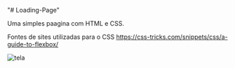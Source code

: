 "# Loading-Page" 


Uma simples paagina com HTML e CSS. 

Fontes de sites utilizadas para o CSS
https://css-tricks.com/snippets/css/a-guide-to-flexbox/




![tela](https://user-images.githubusercontent.com/34645647/165336672-339e92f3-cd83-4b28-b88e-9f52f9271b5f.png)
